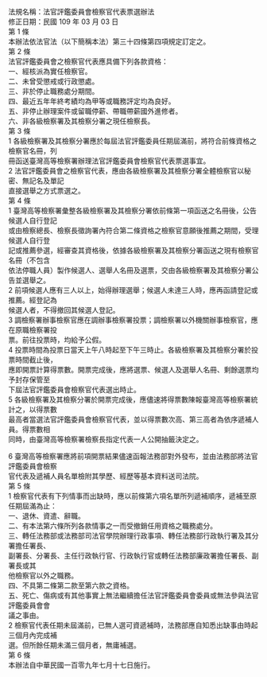 法規名稱：法官評鑑委員會檢察官代表票選辦法  
修正日期：民國 109 年 03 月 03 日  
第 1 條  
本辦法依法官法（以下簡稱本法）第三十四條第四項規定訂定之。  
第 2 條  
法官評鑑委員會之檢察官代表應具備下列各款資格：  
一、經核派為實任檢察官。  
二、未曾受懲戒或行政懲處。  
三、非於停止職務處分期間。  
四、最近五年年終考績均為甲等或職務評定均為良好。  
五、非停止辦理案件或留職停薪、帶職帶薪國外進修者。  
六、非各級檢察署及其檢察分署之現任檢察長。  
第 3 條  
1 各級檢察署及其檢察分署應於每屆法官評鑑委員任期屆滿前，將符合前條資格之檢察官名冊，列  
冊函送臺灣高等檢察署辦理法官評鑑委員會檢察官代表票選事宜。  
2 法官評鑑委員會之檢察官代表，應由各級檢察署及其檢察分署全體檢察官以秘密、無記名及單記  
直接選舉之方式票選之。  
第 4 條  
1 臺灣高等檢察署彙整各級檢察署及其檢察分署依前條第一項函送之名冊後，公告候選人自行登記  
或由檢察總長、檢察長徵詢署內符合第二條資格之檢察官意願後推薦之期間，受理候選人自行登  
記或推薦參選，經審查其資格後，依據各級檢察署及其檢察分署函送之現有檢察官名冊（不包含  
依法停職人員）製作候選人、選舉人名冊及選票，交由各級檢察署及其檢察分署公告並選舉之。  
2 前項候選人應有三人以上，始得辦理選舉；候選人未達三人時，應再函請登記或推薦。經登記為  
候選人者，不得撤回其候選人登記。  
3 調檢察署辦事檢察官應在調辦事檢察署投票；調檢察署以外機關辦事檢察官，應在原職檢察署投  
票。前往投票時，均給予公假。  
4 投票時間為投票日當天上午八時起至下午三時止。各級檢察署及其檢察分署於投票時間截止後，  
應即開票計算得票數。開票完成後，應將選票、候選人及選舉人名冊、剩餘選票均予封存保管至  
下屆法官評鑑委員會檢察官代表選出時止。  
5 各級檢察署及其檢察分署於開票完成後，應儘速將得票數陳報臺灣高等檢察署統計之，以得票數  
最高者當選法官評鑑委員會檢察官代表，並以得票數次高、第三高者為依序遞補人員。得票數相  
同時，由臺灣高等檢察署檢察長指定代表一人公開抽籤決定之。  


6 臺灣高等檢察署應將前項開票結果儘速函報法務部對外發布，並由法務部將法官評鑑委員會檢察  
官代表及遞補人員名單檢附其學歷、經歷等基本資料送司法院。  
第 5 條  
1 檢察官代表有下列情事而出缺時，應以前條第六項名單所列遞補順序，遞補至原任期屆滿為止：  
一、退休、資遣、辭職。  
二、有本法第六條所列各款情事之一而受撤銷任用資格之職務處分。  
三、轉任法務部或法務部司法官學院辦理行政事項、轉任法務部行政執行署及其分署擔任署長、  
副署長、分署長、主任行政執行官、行政執行官或轉任法務部廉政署擔任署長、副署長或其  
他檢察官以外之職務。  
四、不具第二條第二款至第六款之資格。  
五、死亡、傷病或有其他事實上無法繼續擔任法官評鑑委員會委員或無法參與法官評鑑委員會會  
議之事由。  
2 檢察官代表任期未屆滿前，已無人選可資遞補時，法務部應自知悉出缺事由時起三個月內完成補  
選。但所餘任期未滿三個月者，無庸補選。  
第 6 條  
本辦法自中華民國一百零九年七月十七日施行。  


